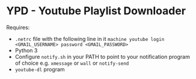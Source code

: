 YPD - Youtube Playlist Downloader
=================================

Requires:
- `.netrc` file with the following line in it
	`machine youtube login <GMAIL_USERNAME> password <GMAIL_PASSWORD>`
- Python 3
- Configure `notify.sh` in your PATH to point to your notification program of choice e.g. `xmessage` or `wall` or `notify-send`
- `youtube-dl` program
